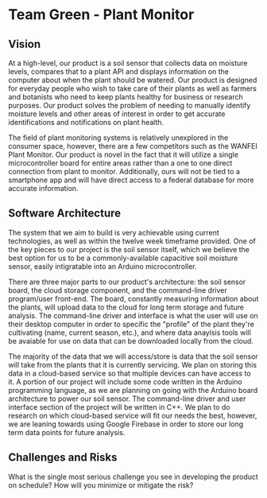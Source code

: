 # Team Green - Plant Monitor

## Vision

At a high-level, our product is a soil sensor that collects data on moisture levels, compares that to a plant API and displays information on the computer about when the plant should be watered. Our product is designed for everyday people who wish to take care of their plants as well as farmers and botanists who need to keep plants healthy for business or research purposes. Our product solves the problem of needing to manually identify moisture levels and other areas of interest in order to get accurate identifications and notifications on plant health.

The field of plant monitoring systems is relatively unexplored in the consumer space, however, there are a few competitors such as the WANFEI Plant Monitor. Our product is novel in the fact that it will utilize a single microcontroller board for entire areas rather than a one to one direct connection from plant to monitor. Additionally, ours will not be tied to a smartphone app and will have direct access to a federal database for more accurate information.

## Software Architecture

The system that we aim to build is very achievable using current technologies, as well as within the twelve week timeframe provided. One of the key pieces to our project is the soil sensor itself, which we believe the best option for us to be a commonly-available capacitive soil moisture sensor, easily intigratable into an Arduino microcontroller. 

There are three major parts to our product's architecture: the soil sensor board, the cloud storage component, and the command-line driver program/user front-end. The board, constantly measuring information about the plants, will upload data to the cloud for long term storage and future analysis. The command-line driver and interface is what the user will use on their desktop computer in order to specific the "profile" of the plant they're cultivating (name, current season, etc.), and where data anaylsis tools will be avaiable for use on data that can be downloaded locally from the cloud.

The majority of the data that we will access/store is data that the soil sensor will take from the plants that it is currently servicing. We plan on storing this data in a cloud-based service so that multiple devices can have access to it. A portion of our project will include some code written in the Arduino programming language, as we are planning on going with the Arduino board architecture to power our soil sensor. The command-line driver and user interface section of the project will be written in C++. We plan to do research on which cloud-based service will fit our needs the best, however, we are leaning towards using Google Firebase in order to store our long term data points for future analysis.

## Challenges and Risks

What is the single most serious challenge you see in developing the product on schedule?
How will you minimize or mitigate the risk?
